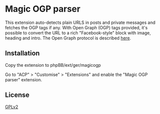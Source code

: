 # Magic OGP parser

This extension auto-detects plain URLS in posts and private messages and fetches the OGP tags if any.
With Open Graph (OGP) tags provided, it's possible to convert the URL to a rich "Facebook-style" block with image, heading and intro. 
The Open Graph protocol is described [here](http://ogp.me/).

## Installation

Copy the extension to phpBB/ext/ger/magicogp

Go to "ACP" > "Customise" > "Extensions" and enable the "Magic OGP parser" extension.

## License

[GPLv2](license.txt)
